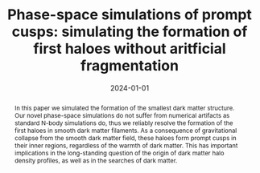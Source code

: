 ---
title: 'Phase-space simulations of prompt cusps: simulating the formation of first haloes without aritficial fragmentation'

# Authors
# If you created a profile for a user (e.g. the default `admin` user), write the username (folder name) here
# and it will be replaced with their full name and linked to their profile.
authors:
  - admin

# Author notes (optional)
#author_notes:
#  - 'Equal contribution'
#  - 'Equal contribution'

date: '2024-01-01'
doi: ''

# Schedule page publish date (NOT publication's date).
#publishDate: '2017-01-01T00:00:00Z'

# Publication type.
# Accepts a single type but formatted as a YAML list (for Hugo requirements).
# Enter a publication type from the CSL standard.
#publication_types: ['paper-conference']

# Publication name and optional abbreviated publication name.
publication: In MNRAS
publication_short: In *MNRAS*

abstract: In this paper we simulated the formation of the smallest dark matter structure. Our novel phase-space simulations do not suffer from numerical artifacts as standard N-body simulations do, thus we reliably resolve the formation of the first haloes in smooth dark matter filaments. As a consequence of gravitational collapse from the smooth dark matter field, these haloes form prompt cusps in their inner regions, regardless of the warmth of dark matter. This has important implications in the long-standing question of the origin of dark matter halo density profiles, as well as in the searches of dark matter. 

# Summary. An optional shortened abstract.
summary: In this paper we simulated the formation of the smallest dark matter structure. Our novel phase-space simulations do not suffer from numerical artifacts as standard N-body simulations do, thus we reliably resolve the formation of the first haloes in smooth dark matter filaments. As a consequence of gravitational collapse from the smooth dark matter field, these haloes form prompt cusps in their inner regions, regardless of the warmth of dark matter. This has important implications in the long-standing question of the origin of dark matter halo density profiles, as well as in the searches of dark matter. 

tags:
  - Formation of smallest dark matter structure

# Display this page in the Featured widget?
featured: true

# Custom links (uncomment lines below)
links:
 - name: arxiv
   url: https://arxiv.org/pdf/2309.05707

url_pdf: ''
url_code: ''
url_dataset: ''
url_poster: ''
url_project: ''
url_slides: ''
url_source: ''
url_video: ''

# Featured image
# To use, add an image named `featured.jpg/png` to your page's folder.
image:
  caption: 'High resolution simulation of the formation of a first generation halo in a dark matter filament.'
  focal_point: ''
  preview_only: false

# Associated Projects (optional).
#   Associate this publication with one or more of your projects.
#   Simply enter your project's folder or file name without extension.
#   E.g. `internal-project` references `content/project/internal-project/index.md`.
#   Otherwise, set `projects: []`.
projects: []
#- example

# Slides (optional).
#   Associate this publication with Markdown slides.
#   Simply enter your slide deck's filename without extension.
#   E.g. `slides: "example"` references `content/slides/example/index.md`.
#   Otherwise, set `slides: ""`.
slides: ""
---